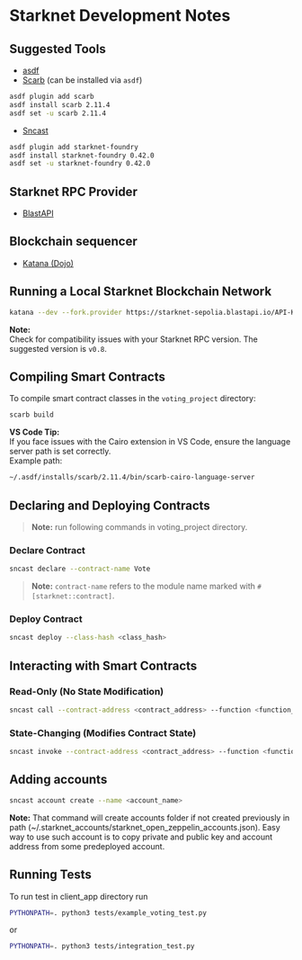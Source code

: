 # Starknet Development Notes

## Suggested Tools

- [asdf](https://asdf-vm.com/)
- [Scarb](https://docs.swmansion.com/scarb/) (can be installed via `asdf`)
```bash
asdf plugin add scarb
asdf install scarb 2.11.4
asdf set -u scarb 2.11.4
```
- [Sncast](https://foundry-rs.github.io/starknet-foundry)
```bash
asdf plugin add starknet-foundry
asdf install starknet-foundry 0.42.0
asdf set -u starknet-foundry 0.42.0
```

## Starknet RPC Provider

- [BlastAPI](https://blastapi.io/)

## Blockchain sequencer
- [Katana (Dojo)](https://dojoengine.org/toolchain/katana)

## Running a Local Starknet Blockchain Network

```bash
katana --dev --fork.provider https://starknet-sepolia.blastapi.io/API-KEY/rpc/v0_8 --explorer
```

**Note:**  
Check for compatibility issues with your Starknet RPC version. The suggested version is `v0.8`.

## Compiling Smart Contracts

To compile smart contract classes in the `voting_project` directory:

```bash
scarb build
```

**VS Code Tip:**  
If you face issues with the Cairo extension in VS Code, ensure the language server path is set correctly.  
Example path:

```bash
~/.asdf/installs/scarb/2.11.4/bin/scarb-cairo-language-server
```

## Declaring and Deploying Contracts

> **Note:** run following commands in voting_project directory.

### Declare Contract

```bash
sncast declare --contract-name Vote
```

> **Note:** `contract-name` refers to the module name marked with `#[starknet::contract]`.

### Deploy Contract

```bash
sncast deploy --class-hash <class_hash>
```

## Interacting with Smart Contracts

### Read-Only (No State Modification)

```bash
sncast call --contract-address <contract_address> --function <function_name> --arguments <arguments>
```

### State-Changing (Modifies Contract State)

```bash
sncast invoke --contract-address <contract_address> --function <function_name> --arguments <arguments>
```
## Adding accounts
```bash
sncast account create --name <account_name>
```
**Note:**
That command will create accounts folder if not created previously in path (~/.starknet_accounts/starknet_open_zeppelin_accounts.json).
Easy way to use such account is to copy private and public key and account address from some predeployed account.

## Running Tests
To run test in client_app directory run

```bash
PYTHONPATH=. python3 tests/example_voting_test.py
```
or
```bash
PYTHONPATH=. python3 tests/integration_test.py
```